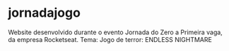 # jornadajogo
Website desenvolvido durante o evento Jornada do Zero a Primeira vaga, da empresa Rocketseat. Tema: Jogo de terror: ENDLESS NIGHTMARE
